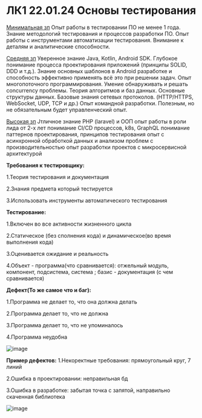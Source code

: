 # ЛК1 22.01.24 Основы тестирования

[Минимальная зп](https://zvenigorod.hh.ru/vacancy/91095485?query=тестировщик&hhtmFrom=vacancy_search_list)
Опыт работы в тестировании ПО не менее 1 года.
Знание методологий тестирования и процессов разработки ПО.
Опыт работы с инструментами автоматизации тестирования.
Внимание к деталям и аналитические способности.

[Средняя зп]([https://zvenigorod.hh.ru/vacancy/91095485?query=тестировщик&hhtmFrom=vacancy_search_list](https://zvenigorod.hh.ru/vacancy/85616418?query=тестировщик&hhtmFrom=vacancy_search_list))
Уверенное знание Java, Kotlin, Android SDK.
Глубокое понимание процесса проектирования приложений (принципы SOLID, DDD и т.д.). Знание основных шаблонов в Android разработке и способность эффективно применять всё это при решении задач. Опыт многопоточного программирования. Умение обнаруживать и решать concurrency проблемы.
Теория алгоритмов и баз данных. Основные структуры данных.
Базовые знания сетевых протоколов. (HTTP/HTTPS, WebSocket, UDP, TCP и др.)
Опыт командной разработки. Полезным, но не обязательным будет управленческий опыт.

[Высокая зп](https://zvenigorod.hh.ru/vacancy/91133361?query=тестировщик&hhtmFrom=vacancy_search_list)
Jтличное знание PHP (laravel) и ООП
опыт работы в роли лида от 2-х лет
понимание CI/CD процессов, k8s, GraphQL
понимание паттернов проектирования, принципов тестирования
опыт с асинхронной обработкой данных и анализом проблем с производительностью
опыт разработки проектов с микросервисной архитектурой

**Требования к тестировщику:**

1.Теория тестирования и документация

2.Знания предмета который тестируется

3.Использовать инструменты автоматического тестирования

**Тестирование:**

1.Включен во все активности жизненного цикла

2.Статическое (без сполнения кода) и динамическое(во время выполнения кода)

3.Оценивается ожидание и реальность

4.Объект - программа(что сравнивается): отжельный модуль, компонент, подсистема, система ; базис - документация (с чем сравнивается)

**Дефект(То же самое что и баг):**

1.Программа не делает то, что она должна делать

2.Программа делает то, что не должна

3.Программа делает то, что не упоминалось

4.Программа неудобна

![image](https://github.com/davlat777/6semsetr/assets/113089483/f29a1f75-cc54-4e19-9224-0b51dc8eefc4)

**Пример дефектов:**
1.Некоректные требования: прямоугольный круг, 7 линий

2.Ошибка в проектировании: неправильная бд

3.Ошибка в разработке: забытая точка с запятой, направильно скаченная библиотека

![image](https://github.com/davlat777/6semsetr/assets/113089483/c4607726-5c4b-4c65-83ee-55a653b452e5)
